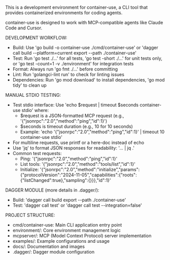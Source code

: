 This is a development environment for container-use, a CLI tool that provides containerized environments for coding agents.

container-use is designed to work with MCP-compatible agents like Claude Code and Cursor.

DEVELOPMENT WORKFLOW:
- Build: Use 'go build -o container-use ./cmd/container-use' or 'dagger call build --platform=current export --path ./container-use'
- Test: Run 'go test ./...' for all tests, 'go test -short ./...' for unit tests only, or 'go test -count=1 -v ./environment' for integration tests
- Format: Always run 'go fmt ./...' before committing
- Lint: Run 'golangci-lint run' to check for linting issues
- Dependencies: Run 'go mod download' to install dependencies, 'go mod tidy' to clean up

MANUAL STDIO TESTING:
- Test stdio interface: Use 'echo $request | timeout $seconds container-use stdio' where:
  - $request is a JSON-formatted MCP request (e.g., '{"jsonrpc":"2.0","method":"ping","id":1}')
  - $seconds is timeout duration (e.g., 10 for 10 seconds)
  - Example: 'echo '{"jsonrpc":"2.0","method":"ping","id":1}' | timeout 10 container-use stdio'
- For multiline requests, use printf or a here-doc instead of echo
- Use 'jq' to format JSON responses for readability: '... | jq .'
- Common test requests:
  - Ping: '{"jsonrpc":"2.0","method":"ping","id":1}'
  - List tools: '{"jsonrpc":"2.0","method":"tools/list","id":1}'
  - Initialize: '{"jsonrpc":"2.0","method":"initialize","params":{"protocolVersion":"2024-11-05","capabilities":{"roots":{"listChanged":true},"sampling":{}}},"id":1}'

DAGGER MODULE (more details in .dagger/):
- Build: 'dagger call build export --path ./container-use'
- Test: 'dagger call test' or 'dagger call test --integration=false'

PROJECT STRUCTURE:
- cmd/container-use: Main CLI application entry point
- environment/: Core environment management logic
- mcpserver/: MCP (Model Context Protocol) server implementation
- examples/: Example configurations and usage
- docs/: Documentation and images
- .dagger/: Dagger module configuration
